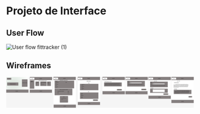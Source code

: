 
# Projeto de Interface

## User Flow
![User flow fittracker (1)](https://user-images.githubusercontent.com/106081792/234008518-c5b0ff72-0d7f-4225-997d-2fe9c4eb1126.png)


## Wireframes

![Exemplo de Wireframe](img/wireframe.png)
